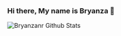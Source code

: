 ### Hi there, My name is Bryanza 👋

![Bryanzanr Github Stats](https://github-readme-stats.vercel.app/api?username=bryanzanr&show_icons=true&title_color=fff&icon_color=79ff97&text_color=9f9f9f&bg_color=151515)

<!--
**bryanzanr/bryanzanr** is a ✨ _special_ ✨ repository because its `README.md` (this file) appears on your GitHub profile.

Here are some ideas to get you started:

- 🔭 I’m currently working as a freelance software developer
- 🌱 I’m currently learning on Swift especially on iOS Development 
- 👯 I’m looking to collaborate with people that wanted to do many things
- 🤔 I’m looking for help if you've the same passion with me. 
- 💬 Ask me about Java, HTML, CSS, JS, PHP, Python, Bash, Ruby, NodeJS, Go, Swift. 
- 📫 How to reach me: E-mail, LinkedIn, LINE, Whatsapp, Telegram
- 😄 Pronouns: Blog on Medium & Podcast with Anchor
- ⚡ Fun fact: Want to learn other things to reduce strest
-->
